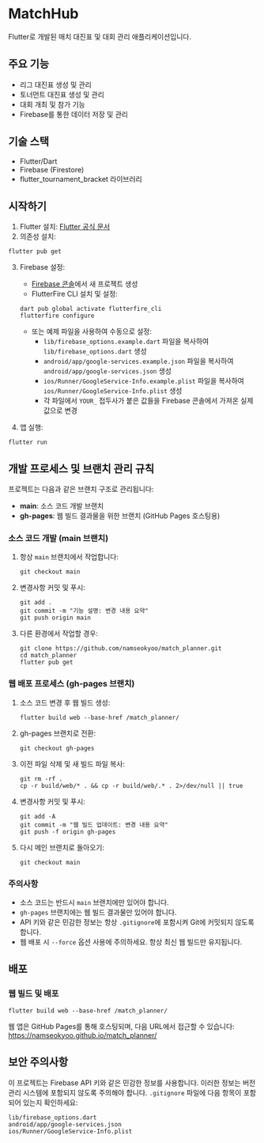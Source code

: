 # MatchHub

Flutter로 개발된 매치 대진표 및 대회 관리 애플리케이션입니다.

## 주요 기능

- 리그 대진표 생성 및 관리
- 토너먼트 대진표 생성 및 관리
- 대회 개최 및 참가 기능
- Firebase를 통한 데이터 저장 및 관리

## 기술 스택

- Flutter/Dart
- Firebase (Firestore)
- flutter_tournament_bracket 라이브러리

## 시작하기

1. Flutter 설치: [Flutter 공식 문서](https://docs.flutter.dev/get-started/install)
2. 의존성 설치:
```
flutter pub get
```
3. Firebase 설정:
   - [Firebase 콘솔](https://console.firebase.google.com/)에서 새 프로젝트 생성
   - FlutterFire CLI 설치 및 설정:
   ```
   dart pub global activate flutterfire_cli
   flutterfire configure
   ```
   - 또는 예제 파일을 사용하여 수동으로 설정:
     - `lib/firebase_options.example.dart` 파일을 복사하여 `lib/firebase_options.dart` 생성
     - `android/app/google-services.example.json` 파일을 복사하여 `android/app/google-services.json` 생성
     - `ios/Runner/GoogleService-Info.example.plist` 파일을 복사하여 `ios/Runner/GoogleService-Info.plist` 생성
     - 각 파일에서 `YOUR_` 접두사가 붙은 값들을 Firebase 콘솔에서 가져온 실제 값으로 변경

4. 앱 실행:
```
flutter run
```

## 개발 프로세스 및 브랜치 관리 규칙

프로젝트는 다음과 같은 브랜치 구조로 관리됩니다:

- **main**: 소스 코드 개발 브랜치
- **gh-pages**: 웹 빌드 결과물을 위한 브랜치 (GitHub Pages 호스팅용)

### 소스 코드 개발 (main 브랜치)

1. 항상 `main` 브랜치에서 작업합니다:
   ```
   git checkout main
   ```

2. 변경사항 커밋 및 푸시:
   ```
   git add .
   git commit -m "기능 설명: 변경 내용 요약"
   git push origin main
   ```

3. 다른 환경에서 작업할 경우:
   ```
   git clone https://github.com/namseokyoo/match_planner.git
   cd match_planner
   flutter pub get
   ```

### 웹 배포 프로세스 (gh-pages 브랜치)

1. 소스 코드 변경 후 웹 빌드 생성:
   ```
   flutter build web --base-href /match_planner/
   ```

2. gh-pages 브랜치로 전환:
   ```
   git checkout gh-pages
   ```

3. 이전 파일 삭제 및 새 빌드 파일 복사:
   ```
   git rm -rf .
   cp -r build/web/* . && cp -r build/web/.* . 2>/dev/null || true
   ```

4. 변경사항 커밋 및 푸시:
   ```
   git add -A
   git commit -m "웹 빌드 업데이트: 변경 내용 요약"
   git push -f origin gh-pages
   ```

5. 다시 메인 브랜치로 돌아오기:
   ```
   git checkout main
   ```

### 주의사항

- 소스 코드는 반드시 `main` 브랜치에만 있어야 합니다.
- `gh-pages` 브랜치에는 웹 빌드 결과물만 있어야 합니다.
- API 키와 같은 민감한 정보는 항상 `.gitignore`에 포함시켜 Git에 커밋되지 않도록 합니다.
- 웹 배포 시 `--force` 옵션 사용에 주의하세요. 항상 최신 웹 빌드만 유지됩니다.

## 배포

### 웹 빌드 및 배포
```
flutter build web --base-href /match_planner/
```

웹 앱은 GitHub Pages를 통해 호스팅되며, 다음 URL에서 접근할 수 있습니다:
https://namseokyoo.github.io/match_planner/

## 보안 주의사항

이 프로젝트는 Firebase API 키와 같은 민감한 정보를 사용합니다. 이러한 정보는 버전 관리 시스템에 포함되지 않도록 주의해야 합니다. `.gitignore` 파일에 다음 항목이 포함되어 있는지 확인하세요:

```
lib/firebase_options.dart
android/app/google-services.json
ios/Runner/GoogleService-Info.plist
```
